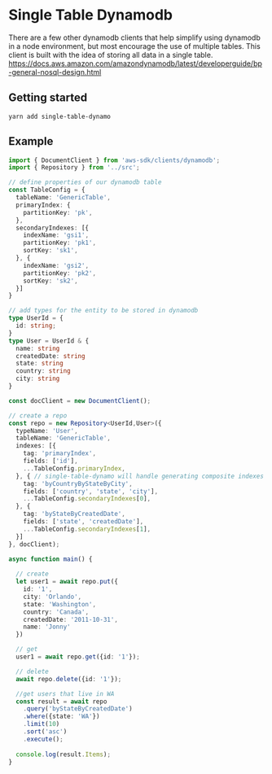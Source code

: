 # Single Table Dynamodb

There are a few other dynamodb clients that help simplify using dynamodb in a node environment, but most encourage the use of multiple tables.  This client is built with the idea of storing all data in a single table. https://docs.aws.amazon.com/amazondynamodb/latest/developerguide/bp-general-nosql-design.html

## Getting started

```
yarn add single-table-dynamo
```

## Example

```typescript
import { DocumentClient } from 'aws-sdk/clients/dynamodb';
import { Repository } from '../src';

// define properties of our dynamodb table
const TableConfig = {
  tableName: 'GenericTable',
  primaryIndex: {
    partitionKey: 'pk',
  },
  secondaryIndexes: [{
    indexName: 'gsi1',
    partitionKey: 'pk1',
    sortKey: 'sk1',
  }, {
    indexName: 'gsi2',
    partitionKey: 'pk2',
    sortKey: 'sk2',
  }]
}

// add types for the entity to be stored in dynamodb
type UserId = {
  id: string;
}
type User = UserId & {
  name: string
  createdDate: string
  state: string
  country: string
  city: string
}

const docClient = new DocumentClient();

// create a repo
const repo = new Repository<UserId,User>({
  typeName: 'User',
  tableName: 'GenericTable',
  indexes: [{
    tag: 'primaryIndex',
    fields: ['id'],
    ...TableConfig.primaryIndex,
  }, { // single-table-dynamo will handle generating composite indexes
    tag: 'byCountryByStateByCity',
    fields: ['country', 'state', 'city'],
    ...TableConfig.secondaryIndexes[0],
  }, {
    tag: 'byStateByCreatedDate',
    fields: ['state', 'createdDate'],
    ...TableConfig.secondaryIndexes[1],
  }]
}, docClient);

async function main() {
  
  // create
  let user1 = await repo.put({
    id: '1',
    city: 'Orlando',
    state: 'Washington',
    country: 'Canada',
    createdDate: '2011-10-31',
    name: 'Jonny'
  })

  // get
  user1 = await repo.get({id: '1'});

  // delete
  await repo.delete({id: '1'});

  //get users that live in WA
  const result = await repo
    .query('byStateByCreatedDate')
    .where({state: 'WA'})
    .limit(10)
    .sort('asc')
    .execute();
  
  console.log(result.Items);
}
```
